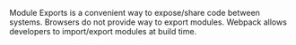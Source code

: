 Module Exports is a convenient way to expose/share code between systems.  Browsers do not provide way to export modules.  Webpack allows developers to import/export modules at build time.

